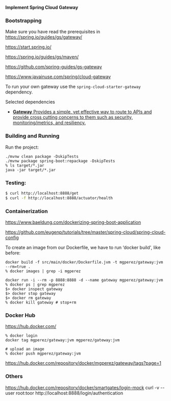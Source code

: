 **Implement Spring Cloud Gateway**



### Bootstrapping

Make sure you have read the prerequisites in https://spring.io/guides/gs/gateway/

https://start.spring.io/

https://spring.io/guides/gs/maven/

https://github.com/spring-guides/gs-gateway

https://www.javainuse.com/spring/cloud-gateway

To run your own gateway use the `spring-cloud-starter-gateway` dependency.

Selected dependencies

- [**Gateway**
  Provides a simple, yet effective way to route to APIs and provide cross cutting concerns to them such as security, monitoring/metrics, and resiliency.](https://start.spring.io/)

### Building and Running

Run the project:

```
./mvnw clean package -DskipTests
./mvnw package spring-boot:repackage -DskipTests
% ls target/*.jar
java -jar target/*.jar
```

### Testing:

```bash
$ curl http://localhost:8888/get
$ curl -f http://localhost:8888/actuator/health
```



### Containerization

https://www.baeldung.com/dockerizing-spring-boot-application

https://github.com/eugenp/tutorials/tree/master/spring-cloud/spring-cloud-config

To create an image from our Dockerfile, we have to run ‘docker build', like before:

```
docker build -f src/main/docker/Dockerfile.jvm -t mgperez/gateway:jvm --rm=true .
% docker images | grep -i mgperez

docker run -i --rm -p 8888:8888 -d --name gateway mgperez/gateway:jvm
% docker ps | grep mgperez
$> docker inspect gateway
$> docker stop gateway
$> docker rm gateway
% docker kill gateway # stop+rm
```

### Docker Hub

https://hub.docker.com/

```
% docker login
docker tag mgperez/gateway:jvm mgperez/gateway:jvm

# upload an image
% docker push mgperez/gateway:jvm
```

https://hub.docker.com/repository/docker/mgperez/gateway/tags?page=1

### Others

https://hub.docker.com/repository/docker/smartgates/login-mock
curl -v --user root:toor http://localhost:8888/login/authentication





